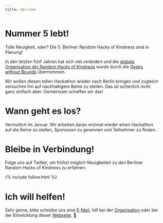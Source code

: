 ```yaml
---
title: Welcome
---
```


# Nummer 5 lebt!

Tolle Neuigkeit, oder? Die 5. Berliner Random Hacks of Kindness sind in Planung!

In den letzten fünf Jahren hat sich viel verändert und die [globale Organisation der Random Hacks of Kindness][rhok-global] wurde durch die [Geeks without Bounds][gwob] übernommen.

Wir wollen diesen tollen Hackathon wieder nach Berlin bringen und zugleich versuchen ihn auf nachhaltigere Beine zu stellen. Das ist sicherlich nicht ganz einfach aber: Gemeinsam schaffen wir das!

# Wann geht es los?

Vermutlich im Januar. Wir arbeiten daran erstmal wieder einen Hackathon auf die Beine zu stellen, Sponsoren zu gewinnen und Teilnehmer zu finden.

# Bleibe in Verbindung!

Folge uns auf Twitter, um frühst möglich Neuigkeiten zu den Berliner Random Hacks of Kindness zu erfahren:

{% include follow.html %}

# Ich will helfen!

Sehr gerne, bitte schreibe uns eine [E-Mail][mail:everton], hilf bei der [Organisation][rhok.meta] oder bei der Entwicklung dieser [Webseite][rhok.web]. :gift:

[rhok-global]: http://www.rhok.cc/
[gwob]: http://gwob.org/

[rhok.web]: https://github.com/RHoK-Berlin/web
[rhok.meta]: https://github.com/RHoK-Berlin/meta
[mail:florian]: mailto:florian.breisch@mindkeeper.solutions
[mail:everton]: mailto:eza@protonmail.ch
[mail:edgar]: mailto:e@vaz.io

[imprint]: /imprint.html
